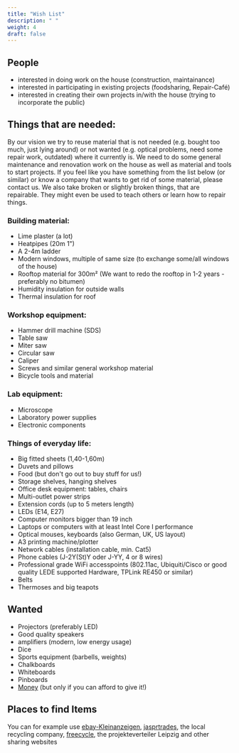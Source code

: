 ```yaml
---
title: "Wish List"
description: " "
weight: 4
draft: false
---
```


## People
- interested in doing work on the house (construction, maintainance)
- interested in participating in existing projects (foodsharing, Repair-Café)
- interested in creating their own projects in/with the house (trying to incorporate the public)

## Things that are needed:

By our vision we try to reuse material that is not needed (e.g. bought too much, just lying around) or not wanted (e.g. optical problems, need some repair work, outdated) where it currently is.
We need to do some general maintenance and renovation work on the house as well as material and tools to start projects.
If you feel like you have something from the list below (or similar) or know a company that wants to get rid of some material, please contact us.
We also take broken or slightly broken things, that are repairable.
They might even be used to teach others or learn how to repair things.

### Building material:
- Lime plaster (a lot)
- Heatpipes (20m 1")
- A 2-4m ladder
- Modern windows, multiple of same size (to exchange some/all windows of the house)
- Rooftop material for 300m² (We want to redo the rooftop in 1-2 years - preferably no bitumen)
- Humidity insulation for outside walls
- Thermal insulation for roof

### Workshop equipment:
- Hammer drill machine (SDS)
- Table saw
- Miter saw
- Circular saw
- Caliper
- Screws and similar general workshop material
- Bicycle tools and material

### Lab equipment:
- Microscope
- Laboratory power supplies
- Electronic components

### Things of everyday life:
 - Big fitted sheets (1,40-1,60m)
 - Duvets and pillows
 - Food (but don't go out to buy stuff for us!)
 - Storage shelves, hanging shelves
 - Office desk equipment: tables, chairs
 - Multi-outlet power strips
 - Extension cords (up to 5 meters length)
 - LEDs (E14, E27)
 - Computer monitors bigger than 19 inch
 - Laptops or computers with at least Intel Core I performance
 - Optical mouses, keyboards (also German, UK, US layout)
 - A3 printing machine/plotter
 - Network cables (installation cable, min. Cat5)
 - Phone cables (J-2Y(St)Y oder J-YY, 4 or 8 wires)
 - Professional grade WiFi accesspoints (802.11ac, Ubiquiti/Cisco or good quality LEDE supported Hardware, TPLink RE450 or similar)
 - Belts
 - Thermoses and big teapots

## Wanted
- Projectors (preferably LED)
- Good quality speakers
- amplifiers (modern, low energy usage)
- Dice
- Sports equipment (barbells, weights)
- Chalkboards
- Whiteboards
- Pinboards
- [Money](../../contact) (but only if you can afford to give it!)

## Places to find Items
You can for example use [ebay-Kleinanzeigen](https://www.ebay-kleinanzeigen.de/), [jasprtrades](https://jasprtrades.com/), the local recycling company, [freecycle](https://www.freecycle.org/), the projekteverteiler Leipzig and other sharing websites
